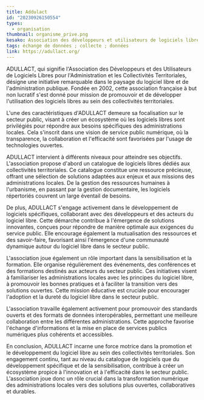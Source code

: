 ```yaml
---
title: Addulact
id: "20230926150554"
types:
  - organisation
thumbnail: organisme_prive.png
kesako: Association des développeurs et utilisateurs de logiciels libres pour les administrations et les collectivités territoriales
tags: échange de données ; collecte ; données
link: https://adullact.org/
---
```



ADULLACT, qui signifie l'Association des Développeurs et des Utilisateurs de Logiciels Libres pour l'Administration et les Collectivités Territoriales, désigne une initiative remarquable dans le paysage du logiciel libre et de l'administration publique. Fondée en 2002, cette association française à but non lucratif s'est donné pour mission de promouvoir et de développer l'utilisation des logiciels libres au sein des collectivités territoriales.

L'une des caractéristiques d'ADULLACT demeure sa focalisation sur le secteur public, visant à créer un écosystème où les logiciels libres sont privilégiés pour répondre aux besoins spécifiques des administrations locales. Cela s'inscrit dans une vision de service public numérique, où la transparence, la collaboration et l'efficacité sont favorisées par l'usage de technologies ouvertes.

ADULLACT intervient à différents niveaux pour atteindre ses objectifs. L'association propose d'abord un catalogue de logiciels libres dédiés aux collectivités territoriales. Ce catalogue constitue une ressource précieuse, offrant une sélection de solutions adaptées aux enjeux et aux missions des administrations locales. De la gestion des ressources humaines à l'urbanisme, en passant par la gestion documentaire, les logiciels répertoriés couvrent un large éventail de besoins.

De plus, ADULLACT s'engage activement dans le développement de logiciels spécifiques, collaborant avec des développeurs et des acteurs du logiciel libre. Cette démarche contribue à l'émergence de solutions innovantes, conçues pour répondre de manière optimale aux exigences du service public. Elle encourage également la mutualisation des ressources et des savoir-faire, favorisant ainsi l'émergence d'une communauté dynamique autour du logiciel libre dans le secteur public.

L'association joue également un rôle important dans la sensibilisation et la formation. Elle organise régulièrement des événements, des conférences et des formations destinés aux acteurs du secteur public. Ces initiatives visent à familiariser les administrations locales avec les principes du logiciel libre, à promouvoir les bonnes pratiques et à faciliter la transition vers des solutions ouvertes. Cette mission éducative est cruciale pour encourager l'adoption et la dureté du logiciel libre dans le secteur public.

 L'association travaille également activement pour promouvoir des standards ouverts et des formats de données interopérables, permettant une meilleure collaboration entre les différentes administrations. Cette approche favorise l'échange d'informations et la mise en place de services publics numériques plus cohérents et accessibles.

En conclusion, ADULLACT incarne une force motrice dans la promotion et le développement du logiciel libre au sein des collectivités territoriales. Son engagement continu, tant au niveau du catalogue de logiciels que du développement spécifique et de la sensibilisation, contribue à créer un écosystème propice à l'innovation et à l'efficacité dans le secteur public. L'association joue donc un rôle crucial dans la transformation numérique des administrations locales vers des solutions plus ouvertes, collaboratives et durables.
